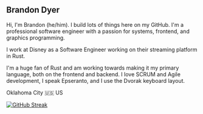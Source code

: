 ## Brandon Dyer

Hi, I'm Brandon (he/him). I build lots of things here on my GitHub. I'm a professional software engineer with a passion for systems, frontend, and graphics programming.

I work at Disney as a Software Engineer working on their streaming platform in Rust.

I'm a huge fan of Rust and am working towards making it my primary language, both on the frontend and backend. I love SCRUM and Agile development, I speak Epseranto, and I use the Dvorak keyboard layout.

Oklahoma City 🇺🇸 US

<!--
**BrandonDyer64/BrandonDyer64** is a ✨ _special_ ✨ repository because its `README.md` (this file) appears on your GitHub profile.

Here are some ideas to get you started:

- 🔭 I’m currently working on ...
- 🌱 I’m currently learning ...
- 👯 I’m looking to collaborate on ...
- 🤔 I’m looking for help with ...
- 💬 Ask me about ...
- 📫 How to reach me: ...
- 😄 Pronouns: ...
- ⚡ Fun fact: ...
-->

[![GitHub Streak](http://github-readme-streak-stats.herokuapp.com?user=BrandonDyer64&theme=dark&hide_border=true&date_format=M%20j%5B%2C%20Y%5D)](https://git.io/streak-stats)
